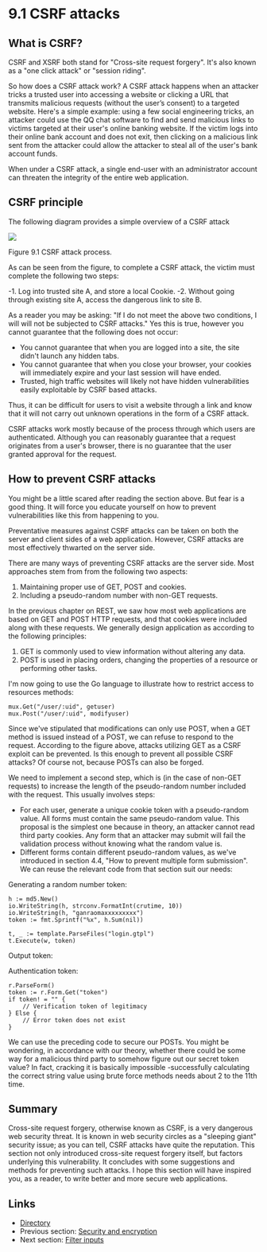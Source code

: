 # 9.1 CSRF attacks

## What is CSRF?

CSRF and XSRF both stand for "Cross-site request forgery". It's also known as a "one click attack" or "session riding".

So how does a CSRF attack work? A CSRF attack happens when an attacker tricks a trusted user into accessing a website or clicking a URL that transmits malicious requests \(without the user’s consent\) to a targeted website. Here's a simple example: using a few social engineering tricks, an attacker could use the QQ chat software to find and send malicious links to victims targeted at their user's online banking website. If the victim logs into their online bank account and does not exit, then clicking on a malicious link sent from the attacker could allow the attacker to steal all of the user's bank account funds.

When under a CSRF attack, a single end-user with an administrator account can threaten the integrity of the entire web application.

## CSRF principle

The following diagram provides a simple overview of ​​a CSRF attack

![](https://github.com/boekan/build-web-application-with-golang/tree/5d43949b09c6a2cf35b87903aba06669a01a6f35/de/images/9.1.csrf.png?raw=true)

Figure 9.1 CSRF attack process.

As can be seen from the figure, to complete a CSRF attack, the victim must complete the following two steps:

-1. Log into trusted site A, and store a local Cookie. -2. Without going through existing site A, access the dangerous link to site B.

As a reader you may be asking: "If I do not meet the above two conditions, I will will not be subjected to CSRF attacks." Yes this is true, however you cannot guarantee that the following does not occur:

* You cannot guarantee that when you are logged into a site, the site didn't launch any hidden tabs.
* You cannot guarantee that when you close your browser, your cookies will immediately expire and your last session will have ended.
* Trusted, high traffic websites will likely not have hidden vulnerabilities easily exploitable by CSRF based attacks.

Thus, it can be difficult for users to visit a website through a link and know that it will not carry out unknown operations in the form of a CSRF attack.

CSRF attacks work mostly because of the process through which users are authenticated. Although you can reasonably guarantee that a request originates from a user's browser, there is no guarantee that the user granted approval for the request.

## How to prevent CSRF attacks

You might be a little scared after reading the section above. But fear is a good thing. It will force you educate yourself on how to prevent vulnerabilities like this from happening to you.

Preventative measures against CSRF attacks can be taken on both the server and client sides of a web application. However, CSRF attacks are most effectively thwarted on the server side.

There are many ways of preventing CSRF attacks are the server side. Most approaches stem from from the following two aspects:

1. Maintaining proper use of GET, POST and cookies.
2. Including a pseudo-random number with non-GET requests.

In the previous chapter on REST, we saw how most web applications are based on GET and POST HTTP requests, and that cookies were included along with these requests. We generally design application as according to the following principles:

1. GET is commonly used to view information without altering any data.
2. POST is used in placing orders, changing the properties of a resource or performing other tasks.

I'm now going to use the Go language to illustrate how to restrict access to resources methods:

```text
mux.Get("/user/:uid", getuser)
mux.Post("/user/:uid", modifyuser)
```

Since we've stipulated that modifications can only use POST, when a GET method is issued instead of a POST, we can refuse to respond to the request. According to the figure above, attacks utilizing GET as a CSRF exploit can be prevented. Is this enough to prevent all possible CSRF attacks? Of course not, because POSTs can also be forged.

We need to implement a second step, which is \(in the case of non-GET requests\) to increase the length of the pseudo-random number included with the request. This usually involves steps:

* For each user, generate a unique cookie token with a pseudo-random value. All forms must contain the same pseudo-random value. This proposal is the simplest one because in theory, an attacker cannot read third party cookies. Any form that an attacker may submit will fail the validation process without knowing what the random value is.
* Different forms contain different pseudo-random values, as we've introduced in section 4.4, "How to prevent multiple form submission". We can reuse the relevant code from that section suit our needs:

Generating a random number token:

```text
h := md5.New()
io.WriteString(h, strconv.FormatInt(crutime, 10))
io.WriteString(h, "ganraomaxxxxxxxxx")
token := fmt.Sprintf("%x", h.Sum(nil))

t, _ := template.ParseFiles("login.gtpl")
t.Execute(w, token)
```

Output token:

Authentication token:

```text
r.ParseForm()
token := r.Form.Get("token")
if token! = "" {
    // Verification token of legitimacy
} Else {
    // Error token does not exist
}
```

We can use the preceding code to secure our POSTs. You might be wondering, in accordance with our theory, whether there could be some way for a malicious third party to somehow figure out our secret token value? In fact, cracking it is basically impossible -successfully calculating the correct string value using brute force methods needs about 2 to the 11th time.

## Summary

Cross-site request forgery, otherwise known as CSRF, is a very dangerous web security threat. It is known in web security circles as a "sleeping giant" security issue; as you can tell, CSRF attacks have quite the reputation. This section not only introduced cross-site request forgery itself, but factors underlying this vulnerability. It concludes with some suggestions and methods for preventing such attacks. I hope this section will have inspired you, as a reader, to write better and more secure web applications.

## Links

* [Directory](preface.md)
* Previous section: [Security and encryption](09.0.md)
* Next section: [Filter inputs](09.2.md)

